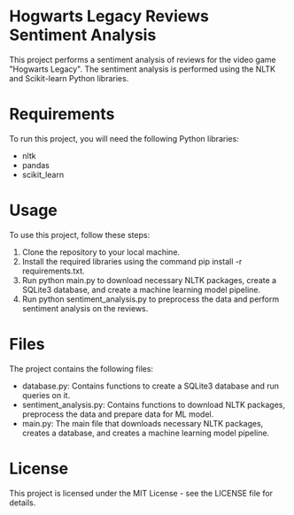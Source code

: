 # Hogwarts Legacy Reviews Sentiment Analysis
This project performs a sentiment analysis of reviews for the video game "Hogwarts Legacy". The sentiment analysis is performed using the NLTK and Scikit-learn Python libraries.

# Requirements
To run this project, you will need the following Python libraries:
* nltk
* pandas
* scikit_learn

# Usage
To use this project, follow these steps:

1. Clone the repository to your local machine.
2. Install the required libraries using the command pip install -r requirements.txt.
3. Run python main.py to download necessary NLTK packages, create a SQLite3 database, and create a machine learning model pipeline.
4. Run python sentiment_analysis.py to preprocess the data and perform sentiment analysis on the reviews.

# Files
The project contains the following files:

* database.py: Contains functions to create a SQLite3 database and run queries on it.
* sentiment_analysis.py: Contains functions to download NLTK packages, preprocess the data and prepare data for ML model.
* main.py: The main file that downloads necessary NLTK packages, creates a database, and creates a machine learning model pipeline.

# License
This project is licensed under the MIT License - see the LICENSE file for details.
